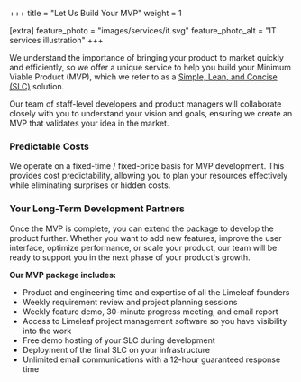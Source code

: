 +++
title = "Let Us Build Your MVP"
weight = 1

[extra]
feature_photo = "images/services/it.svg"
feature_photo_alt = "IT services illustration"
+++

We understand the importance of bringing your product to market quickly and efficiently, so we offer a unique service to help you build your Minimum Viable Product (MVP), which we refer to as a [Simple, Lean, and Concise (SLC)](https://longform.asmartbear.com/slc/ "what is Simple, Lean, and Concise (SLC)?") solution. 

Our team of staff-level developers and product managers will collaborate closely with you to understand your vision and goals, ensuring we create an MVP that validates your idea in the market.

### Predictable Costs

We operate on a fixed-time / fixed-price basis for MVP development. This provides cost predictability, allowing you to plan your resources effectively while eliminating surprises or hidden costs.

### Your Long-Term Development Partners

Once the MVP is complete, you can extend the package to develop the product further. Whether you want to add new features, improve the user interface, optimize performance, or scale your product, our team will be ready to support you in the next phase of your product's growth.

**Our MVP package includes:**

- Product and engineering time and expertise of all the Limeleaf founders
- Weekly requirement review and project planning sessions
- Weekly feature demo, 30-minute progress meeting, and email report
- Access to Limeleaf project management software so you have visibility into the work
- Free demo hosting of your SLC during development
- Deployment of the final SLC on your infrastructure
- Unlimited email communications with a 12-hour guaranteed response time